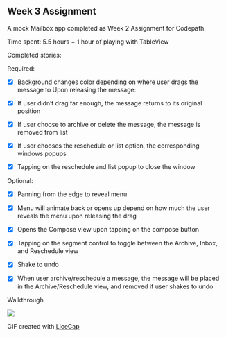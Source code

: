## Week 3 Assignment

A mock Mailbox app completed as Week 2 Assignment for Codepath.

Time spent: 5.5 hours + 1 hour of playing with TableView

Completed stories:

Required:
 * [x] Background changes color depending on where user drags the message to Upon releasing the message:
 * [x] If user didn’t drag far enough, the message returns to its original position
 * [x] If user choose to archive or delete the message, the message is removed from list
 * [x] If user chooses the reschedule or list option, the corresponding windows popups
 * [x] Tapping on the reschedule and list popup to close the window
 
 
 Optional:
 * [x] Panning from the edge to reveal menu
 * [x] Menu will animate back or opens up depend on how much the user reveals the menu upon releasing the drag
 * [x] Opens the Compose view upon tapping on the compose button
 * [x] Tapping on the segment control to toggle between the Archive, Inbox, and Reschedule view
 * [x] Shake to undo
 * [x] When user archive/reschedule a message, the message will be placed in the Archive/Reschedule view, and removed if user shakes to undo
 

Walkthrough

<img src="http://i.imgur.com/ch3RRv3.gif" />

GIF created with [LiceCap](http://www.cockos.com/licecap/)
